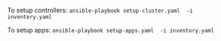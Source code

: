 To setup controllers:
`ansible-playbook setup-cluster.yaml  -i inventory.yaml`


To setup apps:
`ansible-playbook setup-apps.yaml  -i inventory.yaml`